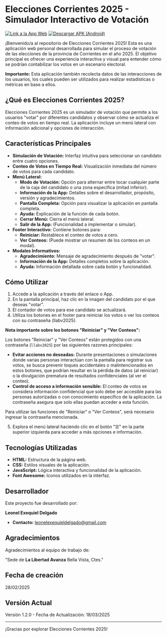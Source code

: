# Elecciones Corrientes 2025 - Simulador Interactivo de Votación

[![Link a la App Web](https://img.shields.io/badge/Ver%20App%20Web-Elecciones%202025-brightgreen)](https://onixdelgado.github.io/eleccionescorrientes2025/)
[![Descargar APK (Android)](https://img.shields.io/badge/Descargar%20APK-Android-blue)](https://drive.google.com/file/d/18utxWXl0Fnwu0ubVJSY2bAeOQ4OUGcRo/view?usp=sharing)

¡Bienvenido/a al repositorio de Elecciones Corrientes 2025! Esta es una aplicación web personal desarrollada para simular el proceso de votación de las elecciones de la provincia de Corrientes en el año 2025. El objetivo principal es ofrecer una experiencia interactiva y visual para entender cómo se podrían contabilizar los votos en un escenario electoral.

**Importante:** Esta aplicación también recolecta datos de las interacciones de los usuarios, los cuales pueden ser utilizados para realizar estadísticas o métricas en base a ellos.

## ¿Qué es Elecciones Corrientes 2025?

Elecciones Corrientes 2025 es un simulador de votación que permite a los usuarios "votar" por diferentes candidatos y observar cómo se actualiza el conteo de votos en tiempo real. La aplicación incluye un menú lateral con información adicional y opciones de interacción.

## Características Principales

* **Simulación de Votación:** Interfaz intuitiva para seleccionar un candidato entre cuatro opciones.
* **Conteo de Votos en Tiempo Real:** Visualización inmediata del número de votos para cada candidato.
* **Menú Lateral:**
    * **Modo de Votación:** Opción para alternar entre tocar cualquier parte de la caja del candidato o una zona específica (mitad inferior).
    * **Información de la App:** Detalles sobre el desarrollador, propósito, versión y agradecimientos.
    * **Pantalla Completa:** Opción para visualizar la aplicación en pantalla completa.
    * **Ayuda:** Explicación de la función de cada botón.
    * **Cerrar Menú:** Cierra el menú lateral.
    * **Salir de la App:** (Funcionalidad a implementar o simular).
* **Footer Interactivo:** Contiene botones para:
    * **Reiniciar:** Restablece el conteo de votos a cero.
    * **Ver Conteos:** (Puede mostrar un resumen de los conteos en un modal).
* **Modales Informativos:**
    * **Agradecimiento:** Mensaje de agradecimiento después de "votar".
    * **Información de la App:** Detalles completos sobre la aplicación.
    * **Ayuda:** Información detallada sobre cada botón y funcionalidad.

## Cómo Utilizar

1.  Accede a la aplicación a través del enlace o App.
2.  En la pantalla principal, haz clic en la imagen del candidato por el que deseas "votar".
3.  El contador de votos para ese candidato se actualizará.
4.  Utiliza los botones en el footer para reiniciar los votos o ver los conteos con su contraseña (llabv2025).

**Nota importante sobre los botones "Reiniciar" y "Ver Conteos":**

Los botones "Reiniciar" y "Ver Conteos" están protegidos con una contraseña (`llabv2025`) por las siguientes razones principales:

* **Evitar acciones no deseadas:** Durante presentaciones o simulaciones donde varias personas interactúan con la pantalla para registrar sus votos, se busca prevenir toques accidentales o malintencionados en estos botones, que podrían resultar en la pérdida de datos (al reiniciar) o la divulgación prematura de resultados confidenciales (al ver el conteo).
* **Control de acceso a información sensible:** El conteo de votos se considera información confidencial que solo debe ser accesible para las personas autorizadas o con conocimiento específico de la aplicación. La contraseña asegura que solo ellas puedan acceder a esta función.

Para utilizar las funciones de "Reiniciar" o "Ver Conteos", será necesario ingresar la contraseña mencionada.

5.  Explora el menú lateral haciendo clic en el botón "☰" en la parte superior izquierda para acceder a más opciones e información.

## Tecnologías Utilizadas

* **HTML:** Estructura de la página web.
* **CSS:** Estilos visuales de la aplicación.
* **JavaScript:** Lógica interactiva y funcionalidad de la aplicación.
* **Font Awesome:** Iconos utilizados en la interfaz.

## Desarrollador

Este proyecto fue desarrollado por:

**Leonel Exequiel Delgado**

* **Contacto:** leonelexequieldelgado@gmail.com

## Agradecimientos

Agradecimientos al equipo de trabajo de:

"Sede de **La Libertad Avanza** Bella Vista, Ctes."

## Fecha de creación

28/02/2025

## Versión Actual

Versión 1.2.0 - Fecha de Actualización: 18/03/2025

---

¡Gracias por explorar Elecciones Corrientes 2025!